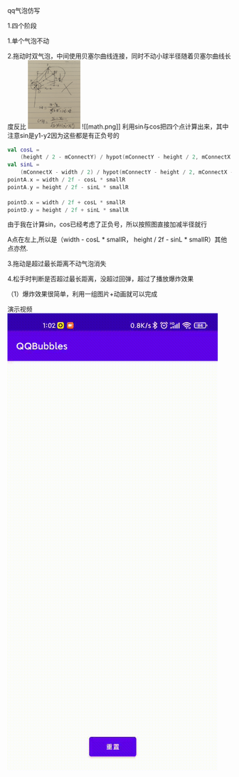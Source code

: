 qq气泡仿写

1.四个阶段

1.单个气泡不动

2.拖动时双气泡，中间使用贝塞尔曲线连接，同时不动小球半径随着贝塞尔曲线长度反比
<img src="..\img\math.png" alt="math" style="zoom:15%;" />
![[math.png]]
利用sin与cos把四个点计算出来，其中注意sin是y1-y2因为这些都是有正负号的

```Kotlin
val cosL =
    (height / 2 - mConnectY) / hypot(mConnectY - height / 2, mConnectX - width / 2)
val sinL =
    (mConnectX - width / 2) / hypot(mConnectY - height / 2, mConnectX - width / 2)
pointA.x = width / 2f - cosL * smallR
pointA.y = height / 2f - sinL * smallR

pointD.x = width / 2f + cosL * smallR
pointD.y = height / 2f + sinL * smallR
```

由于我在计算sin，cos已经考虑了正负号，所以按照图直接加减半径就行

A点在左上,所以是（width - cosL * smallR， height / 2f - sinL * smallR）其他点亦然.

3.拖动是超过最长距离不动气泡消失

4.松手时判断是否超过最长距离，没超过回弹，超过了播放爆炸效果

（1）爆炸效果很简单，利用一组图片+动画就可以完成

演示视频
![image](gif/qq%E6%B0%94%E6%B3%A1.gif)
